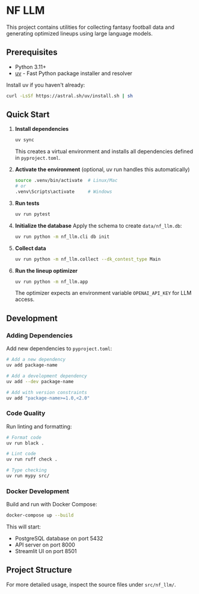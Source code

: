 # NF LLM

This project contains utilities for collecting fantasy football data and generating optimized lineups using large language models.

## Prerequisites

- Python 3.11+ 
- [uv](https://github.com/astral-sh/uv) - Fast Python package installer and resolver

Install uv if you haven't already:
```bash
curl -LsSf https://astral.sh/uv/install.sh | sh
```

## Quick Start

1. **Install dependencies**
   ```bash
   uv sync
   ```
   This creates a virtual environment and installs all dependencies defined in `pyproject.toml`.

2. **Activate the environment** (optional, uv run handles this automatically)
   ```bash
   source .venv/bin/activate  # Linux/Mac
   # or
   .venv\Scripts\activate     # Windows
   ```

3. **Run tests**
   ```bash
   uv run pytest
   ```

4. **Initialize the database**
   Apply the schema to create `data/nf_llm.db`:
   ```bash
   uv run python -m nf_llm.cli db init
   ```

5. **Collect data**
   ```bash
   uv run python -m nf_llm.collect --dk_contest_type Main
   ```

6. **Run the lineup optimizer**
   ```bash
   uv run python -m nf_llm.app
   ```
   The optimizer expects an environment variable `OPENAI_API_KEY` for LLM access.

## Development

### Adding Dependencies

Add new dependencies to `pyproject.toml`:
```bash
# Add a new dependency
uv add package-name

# Add a development dependency  
uv add --dev package-name

# Add with version constraints
uv add "package-name>=1.0,<2.0"
```

### Code Quality

Run linting and formatting:
```bash
# Format code
uv run black .

# Lint code
uv run ruff check .

# Type checking
uv run mypy src/
```

### Docker Development

Build and run with Docker Compose:
```bash
docker-compose up --build
```

This will start:
- PostgreSQL database on port 5432
- API server on port 8000  
- Streamlit UI on port 8501

## Project Structure

For more detailed usage, inspect the source files under `src/nf_llm/`.
